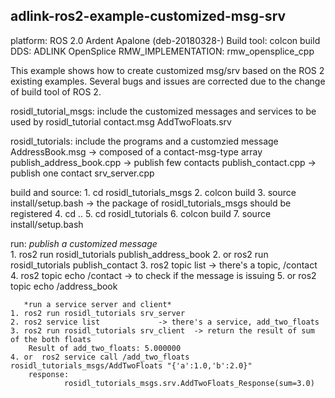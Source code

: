 ## adlink-ros2-example-customized-msg-srv
platform: ROS 2.0 Ardent Apalone (deb-20180328-)
Build tool: colcon build
DDS:   ADLINK OpenSplice 
RMW_IMPLEMENTATION: rmw_opensplice_cpp


This example shows how to create customized msg/srv based on the ROS 2 existing examples. Several bugs and issues are corrected due to the change of build tool of ROS 2. 

rosidl_tutorial_msgs:  include the customized messages and services to be used by rosidl_tutorial
		        contact.msg
			AddTwoFloats.srv

rosidl_tutorials:     include the programs and a customzied message
			AddressBook.msg		   ->  composed of a contact-msg-type array
			publish_address_book.cpp   ->  publish few contacts
			publish_contact.cpp        ->  publish one contact
			srv_server.cpp

build and source:
	1. cd rosidl_tutorials_msgs
	2. colcon build
	3. source install/setup.bash      ->   the package of rosidl_tutorials_msgs should be registered 
	4. cd ..
	5. cd rosidl_tutorials 
	6. colcon build
	7. source install/setup.bash
	    	
run:
       *publish a customized message*		
	1. ros2 run rosidl_tutorials publish_address_book
	2. or ros2 run rosidl_tutorials publish_contact
	3. ros2 topic list               -> there's a topic, /contact
	4. ros2 topic echo /contact      -> to check if the message is issuing
	5. or ros2 topic echo /address_book

       *run a service server and client*
	1. ros2 run rosidl_tutorials srv_server
	2. ros2 service list             -> there's a service, add_two_floats
	3. ros2 run rosidl_tutorials srv_client  -> return the result of sum of the both floats
		Result of add_two_floats: 5.000000
	4. or  ros2 service call /add_two_floats rosidl_tutorials_msgs/AddTwoFloats "{'a':1.0,'b':2.0}"
		response:
                rosidl_tutorials_msgs.srv.AddTwoFloats_Response(sum=3.0)

			

